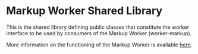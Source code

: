 # Markup Worker Shared Library

This is the shared library defining public classes that constitute the worker interface to be used by consumers of the Markup Worker (worker-markup).

More information on the functioning of the Markup Worker is available [here](../README.md).
